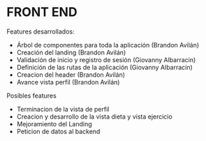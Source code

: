 # FRONT END

Features desarrollados:
- Árbol de componentes para toda la aplicación (Brandon Avilán)
- Creación del landing (Brandon Avilán)
- Validación de inicio y registro de sesión (Giovanny Albarracin)
- Definición de las rutas de la aplicación (Giovanny Albarracin)
- Creacion del header (Brandon Avilán)
- Avance vista perfil (Brandon Avilán)

Posibles features
- Terminacion de la vista de perfil
- Creacion y desarrollo de la vista dieta y vista ejercicio
- Mejoramiento del Landing
- Peticion de datos al backend